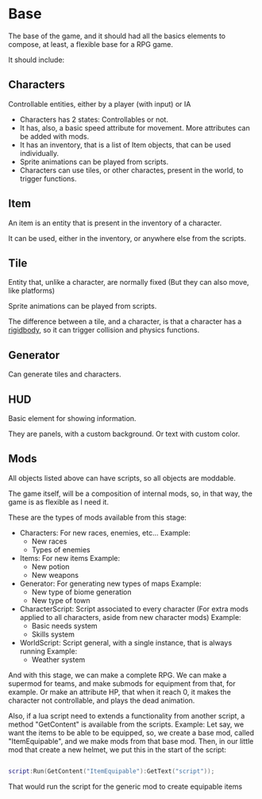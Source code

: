 # Base

The base of the game, and it should had all the basics elements to compose, at least, a flexible base for a RPG game.

It should include:

## Characters

Controllable entities, either by a player (with input) or IA

- Characters has 2 states: Controllables or not.
- It has, also, a basic speed attribute for movement. More attributes can be added with mods.
- It has an inventory, that is a list of Item objects, that can be used individually.
- Sprite animations can be played from scripts.
- Characters can use tiles, or other charactes, present in the world, to trigger functions.

## Item

An item is an entity that is present in the inventory of a character.

It can be used, either in the inventory, or anywhere else from the scripts.

## Tile

Entity that, unlike a character, are normally fixed (But they can also move, like platforms)

Sprite animations can be played from scripts.

The difference between a tile, and a character, is that a character has a [rigidbody](https://docs.unity3d.com/ScriptReference/Rigidbody.html), so it can trigger collision and physics functions.

## Generator

Can generate tiles and characters.

## HUD

Basic element for showing information.

They are panels, with a custom background.
Or text with custom color.

## Mods

All objects listed above can have scripts, so all objects are moddable.

The game itself, will be a composition of internal mods, so, in that way, the game is as flexible as I need it.

These are the types of mods available from this stage:

- Characters: For new races, enemies, etc...
  Example:
    - New races
    - Types of enemies
- Items: For new items
  Example:
    - New potion
    - New weapons
- Generator: For generating new types of maps
  Example:
    - New type of biome generation
    - New type of town
- CharacterScript: Script associated to every character (For extra mods applied to all characters, aside from new character mods)
  Example:
    - Basic needs system
    - Skills system
- WorldScript: Script general, with a single instance, that is always running
  Example:
    - Weather system

And with this stage, we can make a complete RPG. We can make a supermod for teams, and make submods for equipment from that, for example. Or make an attribute HP, that when it reach 0, it makes the character not controllable, and plays the dead animation.

Also, if a lua script need to extends a functionality from another script, a method "GetContent" is available from the scripts.
Example:
Let say, we want the items to be able to be equipped, so, we create a base mod, called "ItemEquipable", and we make mods from that base mod.
Then, in our little mod that create a new helmet, we put this in the start of the script:

``` lua

script:Run(GetContent("ItemEquipable"):GetText("script"));

```

That would run the script for the generic mod to create equipable items